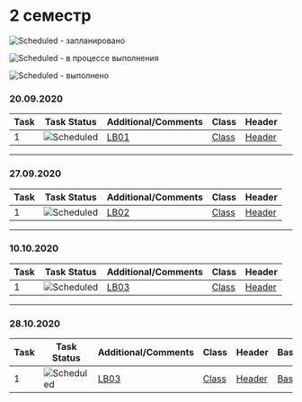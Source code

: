 # 2 семестр


![Scheduled](https://github.com/AnzhelikaKravchuk/.NET-Training.-Spring-2019/blob/master/Pictures/icons-target.png) - запланировано

![Scheduled](https://github.com/AnzhelikaKravchuk/.NET-Training.-Spring-2019/blob/master/Pictures/icons-inprogress.png) - в процессе выполнения

![Scheduled](https://github.com/AnzhelikaKravchuk/.NET-Training.-Spring-2019/blob/master/Pictures/icons-ok.png) - выполнено

### 20.09.2020 
| Task | Task Status | Additional/Comments | Class | Header |  
| -------- | -------- | --------|  --------|  --------|  
| 1 | ![Scheduled](https://github.com/AnzhelikaKravchuk/.NET-Training.-Spring-2019/blob/master/Pictures/icons-ok.png)|[LB01](https://github.com/abbsgng/PMShulzhykDzmitry/blob/master/2course1semester/LB01(09.09.2020)/Source.cpp)|[Class](https://github.com/abbsgng/PMShulzhykDzmitry/blob/master/2course1semester/LB01(09.09.2020)/Product.cpp)|[Header](https://github.com/abbsgng/PMShulzhykDzmitry/blob/master/2course1semester/LB01(09.09.2020)/Product.h)

---

### 27.09.2020 
| Task | Task Status | Additional/Comments | Class | Header |  
| -------- | -------- | --------|  --------|  --------|  
| 1 | ![Scheduled](https://github.com/AnzhelikaKravchuk/.NET-Training.-Spring-2019/blob/master/Pictures/icons-ok.png)|[LB02](https://github.com/abbsgng/PMShulzhykDzmitry/blob/master/2course1semester/LB02(27.09.2020)/Source.cpp)|[Class](https://github.com/abbsgng/PMShulzhykDzmitry/blob/master/2course1semester/LB02(27.09.2020)/Matrix.cpp)|[Header](https://github.com/abbsgng/PMShulzhykDzmitry/blob/master/2course1semester/LB02(27.09.2020)/Matrix.h)

---

### 10.10.2020 
| Task | Task Status | Additional/Comments | Class | Header |  
| -------- | -------- | --------|  --------|  --------|  
| 1 | ![Scheduled](https://github.com/AnzhelikaKravchuk/.NET-Training.-Spring-2019/blob/master/Pictures/icons-ok.png)|[LB03](https://github.com/abbsgng/PMShulzhykDzmitry/blob/master/2course1semester/LB03(10.10.2020)/Stack.cpp)|[Class](https://github.com/abbsgng/PMShulzhykDzmitry/blob/master/2course1semester/LB03(10.10.2020)/Stack.cpp)|[Header](https://github.com/abbsgng/PMShulzhykDzmitry/blob/master/2course1semester/LB03(10.10.2020)/Stack.h)

---

### 28.10.2020 
| Task | Task Status | Additional/Comments | Class | Header | Base | Derived |  
| -------- | -------- | --------|  --------|  --------|  --------|  --------| 
| 1 | ![Scheduled](https://github.com/AnzhelikaKravchuk/.NET-Training.-Spring-2019/blob/master/Pictures/icons-ok.png)|[LB03](https://github.com/abbsgng/PMShulzhykDzmitry/blob/master/2course1semester/LB04(28.10.2020)/Source.cpp)|[Class](https://github.com/abbsgng/PMShulzhykDzmitry/blob/master/2course1semester/LB04(28.10.2020)/Matrix.cpp)|[Header](https://github.com/abbsgng/PMShulzhykDzmitry/blob/master/2course1semester/LB04(28.10.2020)/Matrix.h)|[Base](https://github.com/abbsgng/PMShulzhykDzmitry/blob/master/2course1semester/LB04(28.10.2020)/BoolMatrix.cpp)|[Derived](https://github.com/abbsgng/PMShulzhykDzmitry/blob/master/2course1semester/LB04(28.10.2020)/BoolMatrix.h)
